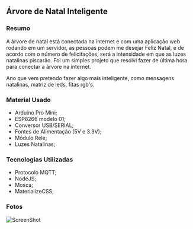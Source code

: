 ## Árvore de Natal Inteligente

### Resumo

A árvore de natal está conectada na internet e com uma aplicação web rodando em um servidor, as pessoas
podem me desejar Feliz Natal, e de acordo com o número de felicitações, será a intensidade em que as luzes natalinas piscarão. Foi um simples projeto que resolvi fazer de última hora para conectar a árvore na internet.

Ano que vem pretendo fazer algo mais inteligente, como mensagens natalinas, matriz de leds, fitas rgb's.

### Material Usado

* Arduino Pro Mini;
* ESP8266 modelo 01;
* Conversor USB/SERIAL;
* Fontes de Alimentação (5V e 3.3V);
* Módulo Rele;
* Luzes Natalinas;

### Tecnologias Utilizadas

* Protocolo MQTT;
* NodeJS;
* Mosca;
* MaterializeCSS;

### Fotos

![ScreenShot](url)
